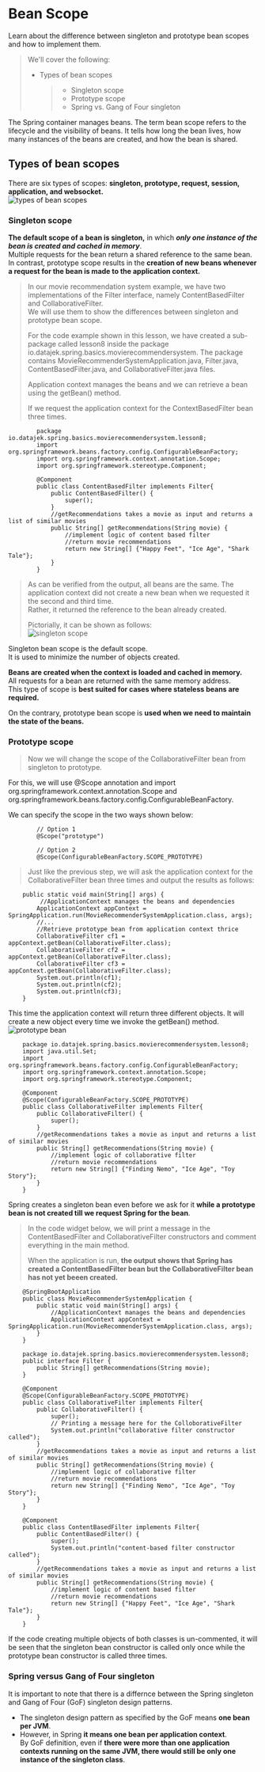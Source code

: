 # Bean Scope

Learn about the difference between singleton and prototype bean scopes and how to implement them.

> We'll cover the following:
>
> - Types of bean scopes
>   > - Singleton scope
>   > - Prototype scope
>   > - Spring vs. Gang of Four singleton

The Spring container manages beans. The term bean scope refers to the lifecycle and the visibility of beans. It tells how long the bean lives, how many instances of the beans are created, and how the bean is shared.

## Types of bean scopes

There are six types of scopes: **singleton, prototype, request, session, application, and websocket.**  
 ![types of bean scopes](./images/1-1-types-of-bean-scope.png)

### Singleton scope

**The default scope of a bean is singleton,** in which **_only one instance of the bean is created and cached in memory_**.  
 Multiple requests for the bean return a shared reference to the same bean.  
In contrast, prototype scope results in the **creation of new beans whenever a request for the bean is made to the application context.**

> In our movie recommendation system example, we have two implementations of the Filter interface, namely ContentBasedFilter and CollaborativeFilter.  
>  We will use them to show the differences between singleton and prototype bean scope.
>
> For the code example shown in this lesson, we have created a sub-package called lesson8 inside the package io.datajek.spring.basics.movierecommendersystem. The package contains MovieRecommenderSystemApplication.java, Filter.java, ContentBasedFilter.java, and CollaborativeFilter.java files.
>
> Application context manages the beans and we can retrieve a bean using the getBean() method.
>
> If we request the application context for the ContextBasedFilter bean three times.

            package io.datajek.spring.basics.movierecommendersystem.lesson8;
            import org.springframework.beans.factory.config.ConfigurableBeanFactory;
            import org.springframework.context.annotation.Scope;
            import org.springframework.stereotype.Component;

            @Component
            public class ContentBasedFilter implements Filter{
                public ContentBasedFilter() {
                    super();
                }
                //getRecommendations takes a movie as input and returns a list of similar movies
                public String[] getRecommendations(String movie) {
                    //implement logic of content based filter
                    //return movie recommendations
                    return new String[] {"Happy Feet", "Ice Age", "Shark Tale"};
                }
            }

> As can be verified from the output, all beans are the same. The application context did not create a new bean when we requested it the second and third time.  
>  Rather, it returned the reference to the bean already created.
>
> Pictorially, it can be shown as follows:  
>  ![singleton scope](./images/1-2-singleton-scope.png)

Singleton bean scope is the default scope.  
 It is used to minimize the number of objects created.

**Beans are created when the context is loaded and cached in memory.**  
 All requests for a bean are returned with the same memory address.  
 This type of scope is **best suited for cases where stateless beans are required.**

On the contrary, prototype bean scope is **used when we need to maintain the state of the beans.**

### Prototype scope

> Now we will change the scope of the CollaborativeFilter bean from singleton to prototype.

For this, we will use @Scope annotation and import org.springframework.context.annotation.Scope and org.springframework.beans.factory.config.ConfigurableBeanFactory.

We can specify the scope in the two ways shown below:

            // Option 1
            @Scope("prototype")

            // Option 2
            @Scope(ConfigurableBeanFactory.SCOPE_PROTOTYPE)

> Just like the previous step, we will ask the application context for the CollaborativeFilter bean three times and output the results as follows:

        public static void main(String[] args) {
             //ApplicationContext manages the beans and dependencies
            ApplicationContext appContext = SpringApplication.run(MovieRecommenderSystemApplication.class, args);
            //...
            //Retrieve prototype bean from application context thrice
            CollaborativeFilter cf1 = appContext.getBean(CollaborativeFilter.class);
            CollaborativeFilter cf2 = appContext.getBean(CollaborativeFilter.class);
            CollaborativeFilter cf3 = appContext.getBean(CollaborativeFilter.class);
            System.out.println(cf1);
            System.out.println(cf2);
            System.out.println(cf3);
        }

This time the application context will return three different objects.
It will create a new object every time we invoke the getBean() method.  
 ![prototype bean](./images/1-3-prototype-bean.png)

        package io.datajek.spring.basics.movierecommendersystem.lesson8;
        import java.util.Set;
        import org.springframework.beans.factory.config.ConfigurableBeanFactory;
        import org.springframework.context.annotation.Scope;
        import org.springframework.stereotype.Component;

        @Component
        @Scope(ConfigurableBeanFactory.SCOPE_PROTOTYPE)
        public class CollaborativeFilter implements Filter{
            public CollaborativeFilter() {
                super();
            }
            //getRecommendations takes a movie as input and returns a list of similar movies
            public String[] getRecommendations(String movie) {
                //implement logic of collaborative filter
                //return movie recommendations
                return new String[] {"Finding Nemo", "Ice Age", "Toy Story"};
            }
        }

Spring creates a singleton bean even before we ask for it **while a prototype bean is not created till we request Spring for the bean**.

> In the code widget below, we will print a message in the ContentBasedFilter and CollaborativeFilter constructors and comment everything in the main method.
>
> When the application is run, **the output shows that Spring has created a ContentBasedFilter bean but the CollaborativeFilter bean has not yet beeen created.**

        @SpringBootApplication
        public class MovieRecommenderSystemApplication {
            public static void main(String[] args) {
    	        //ApplicationContext manages the beans and dependencies
    	        ApplicationContext appContext = SpringApplication.run(MovieRecommenderSystemApplication.class, args);
            }
        }

        package io.datajek.spring.basics.movierecommendersystem.lesson8;
        public interface Filter {
            public String[] getRecommendations(String movie);
        }

        @Component
        @Scope(ConfigurableBeanFactory.SCOPE_PROTOTYPE)
        public class CollaborativeFilter implements Filter{
            public CollaborativeFilter() {
                super();
                // Printing a message here for the ColloborativeFilter
                System.out.println("collaborative filter constructor called");
            }
            //getRecommendations takes a movie as input and returns a list of similar movies
            public String[] getRecommendations(String movie) {
                //implement logic of collaborative filter
                //return movie recommendations
                return new String[] {"Finding Nemo", "Ice Age", "Toy Story"};
            }
        }

        @Component
        public class ContentBasedFilter implements Filter{
            public ContentBasedFilter() {
                super();
                System.out.println("content-based filter constructor called");
            }
            //getRecommendations takes a movie as input and returns a list of similar movies
            public String[] getRecommendations(String movie) {
                //implement logic of content based filter
                //return movie recommendations
                return new String[] {"Happy Feet", "Ice Age", "Shark Tale"};
            }
        }

If the code creating multiple objects of both classes is un-commented, it will be seen that the singleton bean constructor is called only once while the prototype bean constructor is called three times.

### Spring versus Gang of Four singleton

It is important to note that there is a differnce between the Spring singleton and Gang of Four (GoF) singleton design patterns.

- The singleton design pattern as specified by the GoF means **one bean per JVM**.
- However, in Spring **it means one bean per application context**.  
   By GoF definition, even if **there were more than one application contexts running on the same JVM, there would still be only one instance of the singleton class**.
